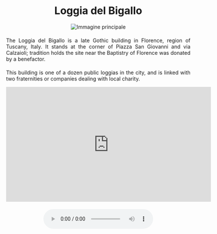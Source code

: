 <!-- Use the following commented lines to include monument coordinates and attributes (leave empty lines if the monument has no additional info)
43.77285868865991 11.255334864274364
Historical Building, Museum
museum, art
A small museum next to the Duomo

 -->

<h1 align="center">Loggia del Bigallo</h1>

<center>
  <img src="https://upload.wikimedia.org/wikipedia/commons/d/de/Loggia_del_bigallo_31.JPG" alt="Immagine principale">
</center>


<p align="justify" style="margin-top:20px;margin-bottom:20px;">
    The Loggia del Bigallo is a late Gothic building in Florence, region of Tuscany, Italy. It stands at the corner of Piazza San Giovanni and via Calzaioli; tradition holds the site near the Baptistry of Florence was donated by a benefactor.
</p>

<p align="justify">This building is one of a dozen public loggias in the city, and is linked with two fraternities or companies dealing with local charity.</p>

<center>

<iframe width="560" height="315" src="https://www.youtube.com/embed/7GUCXPQIxnQ?si=eVt5veRkSROWLvLb" title="YouTube video player" frameborder="0" allow="accelerometer; autoplay; clipboard-write; encrypted-media; gyroscope; picture-in-picture; web-share" allowfullscreen></iframe>
</br>

<audio style="margin-top:20px;margin-bottom:20px;max-width:100%;" src="https://dl.dropboxusercontent.com/s/ujmvjjwy7s4iode/audio.mp3" controls>
Your browser does not support the audio tag.
</audio>

</center>

<img src="https://solaris.micc.unifi.it/pixel.png?4" height=1 width=1>
